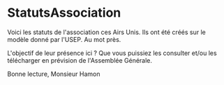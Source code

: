 # StatutsAssociation

Voici les statuts de l'association ces Airs Unis.
Ils ont été créés sur le modèle donné par l'USEP. Au mot près.

L'objectif de leur présence ici ? Que vous puissiez les consulter et/ou les télécharger en prévision de l'Assemblée Générale.

Bonne lecture,
Monsieur Hamon
